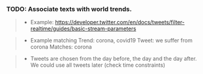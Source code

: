 ### TODO: Associate texts with world trends. 

>- Example: https://developer.twitter.com/en/docs/tweets/filter-realtime/guides/basic-stream-parameters

>- Example matching
Trend: corona, covid19
Tweet: we suffer from corona
Matches: corona

>- Tweets are chosen from the day before, the day and the day after. We could use all tweets later (check time constraints)
